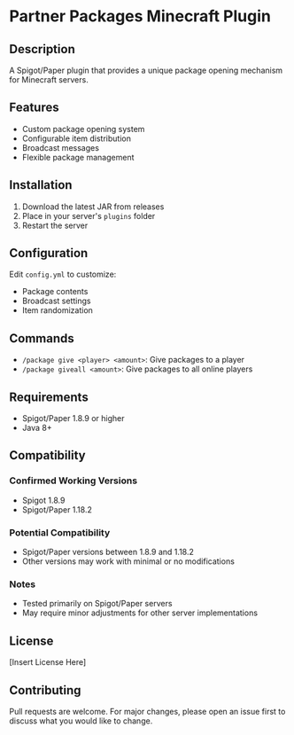 # Partner Packages Minecraft Plugin

## Description
A Spigot/Paper plugin that provides a unique package opening mechanism for Minecraft servers.

## Features
- Custom package opening system
- Configurable item distribution
- Broadcast messages
- Flexible package management

## Installation
1. Download the latest JAR from releases
2. Place in your server's `plugins` folder
3. Restart the server

## Configuration
Edit `config.yml` to customize:
- Package contents
- Broadcast settings
- Item randomization

## Commands
- `/package give <player> <amount>`: Give packages to a player
- `/package giveall <amount>`: Give packages to all online players

## Requirements
- Spigot/Paper 1.8.9 or higher
- Java 8+

## Compatibility
### Confirmed Working Versions
- Spigot 1.8.9
- Spigot/Paper 1.18.2

### Potential Compatibility
- Spigot/Paper versions between 1.8.9 and 1.18.2
- Other versions may work with minimal or no modifications

### Notes
- Tested primarily on Spigot/Paper servers
- May require minor adjustments for other server implementations

## License
[Insert License Here]

## Contributing
Pull requests are welcome. For major changes, please open an issue first to discuss what you would like to change.
